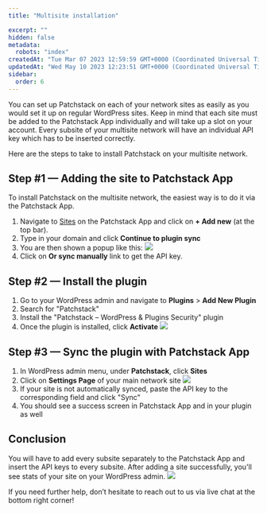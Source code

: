 ```yaml
---
title: "Multisite installation"

excerpt: ""
hidden: false
metadata: 
  robots: "index"
createdAt: "Tue Mar 07 2023 12:59:59 GMT+0000 (Coordinated Universal Time)"
updatedAt: "Wed May 10 2023 12:23:51 GMT+0000 (Coordinated Universal Time)"
sidebar:
  order: 6
---
```


You can set up Patchstack on each of your network sites as easily as you would set it up on regular WordPress sites.
Keep in mind that each site must be added to the Patchstack App individually and will take up a slot on your account. Every subsite of your multisite network will have an individual API key which has to be inserted correctly.

Here are the steps to take to install Patchstack on your multisite network.

## Step #1 — Adding the site to Patchstack App

To install Patchstack on the multisite network, the easiest way is to do it via the Patchstack App.
1. Navigate to <a href="https://app.patchstack.com/sites" target="_blank">Sites</a> on the Patchstack App and click on **+ Add new** (at the top bar).
2. Type in your domain and click **Continue to plugin sync**
3. You are then shown a popup like this: ![](@images/patchstack-checking-sync-status.png)
4. Click on **Or sync manually** link to get the API key.


## Step #2 — Install the plugin
1. Go to your WordPress admin and navigate to **Plugins** > **Add New Plugin**
2. Search for "Patchstack"
3. Install the "Patchstack – WordPress & Plugins Security" plugin
4. Once the plugin is installed, click **Activate**
![](@images/patchstack-multisite-installation-screen.png)

## Step #3 — Sync the plugin with Patchstack App
1. In WordPress admin menu, under **Patchstack**, click **Sites**
2. Click on **Settings Page** of your main network site
![](@images/patchstack-multisite-plugin-settings.png)
3. If your site is not automatically synced, paste the API key to the corresponding field and click "Sync"
4. You should see a success screen in Patchstack App and in your plugin as well


## Conclusion

You will have to add every subsite separately to the Patchstack App and insert the API keys to every subsite.
After adding a site successfully, you'll see stats of your site on your WordPress admin.
![](@images/patchstack-plugin-connected.png)

If you need further help, don’t hesitate to reach out to us via live chat at the bottom right corner!